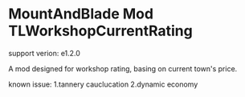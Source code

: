 # MountAndBlade Mod TLWorkshopCurrentRating

support verion: e1.2.0

A mod designed for workshop rating, basing on current town's price.

known issue:
1.tannery cauclucation
2.dynamic economy

